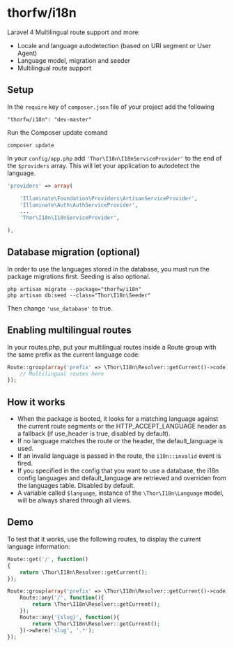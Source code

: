 thorfw/i18n
===========

Laravel 4 Multilingual route support and more:

* Locale and language autodetection (based on URI segment or User Agent)
* Language model, migration and seeder
* Multilingual route support

## Setup

In the `require` key of `composer.json` file of your project add the following

    "thorfw/i18n": "dev-master"

Run the Composer update comand

    composer update

In your `config/app.php` add `'Thor\I18n\I18nServiceProvider'` to the end of the `$providers` array.
This will let your application to autodetect the language.

```php
'providers' => array(

    'Illuminate\Foundation\Providers\ArtisanServiceProvider',
    'Illuminate\Auth\AuthServiceProvider',
    ...
    'Thor\I18n\I18nServiceProvider',

),
```

## Database migration (optional)

In order to use the languages stored in the database, you must run the package migrations first. Seeding is also optional.

    php artisan migrate --package="thorfw/i18n"
    php artisan db:seed --class="Thor\I18n\Seeder"

Then change `'use_database'` to true.

## Enabling multilingual routes

In your routes.php, put your multilingual routes inside a Route group
with the same prefix as the current language code:

```php
Route::group(array('prefix' => \Thor\I18n\Resolver::getCurrent()->code), function() {
    // Multilingual routes here
});
```

## How it works
* When the package is booted, it looks for a matching language against the current 
route segments or the HTTP_ACCEPT_LANGUAGE header as a fallback (if use_header is true, disabled by default).
* If no language matches the route or the header, the default_language is used.
* If an invalid language is passed in the route, the `i18n::invalid` event is fired.
* If you specified in the config that you want to use a database, the i18n config 
languages and default_language are retrieved and overriden from the languages table. Disabled by default.
* A variable called `$language`, instance of the `\Thor\I18n\Language` model, will be always shared through all views.


## Demo

To test that it works, use the following routes, to display the current language information:

```php
Route::get('/', function()
{
    return \Thor\I18n\Resolver::getCurrent();
});

Route::group(array('prefix' => \Thor\I18n\Resolver::getCurrent()->code), function() {
    Route::any('/', function(){
        return \Thor\I18n\Resolver::getCurrent();
    });
    Route::any('{slug}', function(){
        return \Thor\I18n\Resolver::getCurrent();
    })->where('slug', '.*');
});
```